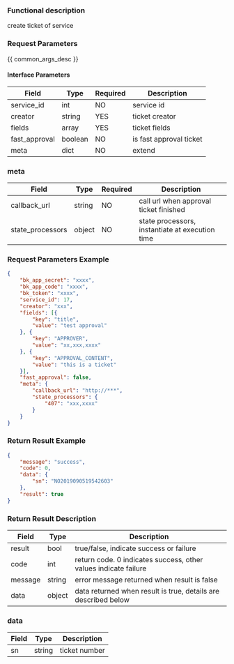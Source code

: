 ### Functional description

create ticket of service

### Request Parameters

{{ common_args_desc }}

#### Interface Parameters

| Field        | Type     | Required  | Description                         |
| --------- | ------ | --- | -------------------------- |
| service_id      | int    | NO   | service id |
| creator      | string    | YES   | ticket creator |
| fields      | array    | YES   | ticket fields |
| fast_approval| boolean    | NO   | is fast approval ticket|
| meta| dict    | NO   | extend |

### meta

| Field                     | Type    | Required | Description       |
| ---------------------- | ------ | -------- |------|
| callback_url     | string |NO| call url when approval ticket finished |
| state_processors | object |NO   |  state processors, instantiate at execution time|


### Request Parameters Example

```json
{
	"bk_app_secret": "xxxx",
	"bk_app_code": "xxxx",
	"bk_token": "xxxx",
	"service_id": 17,
	"creator": "xxx",
	"fields": [{
		"key": "title",
		"value": "test approval"
	}, {
		"key": "APPROVER",
		"value": "xx,xxx,xxxx"
	}, {
		"key": "APPROVAL_CONTENT",
		"value": "this is a ticket"
	}],
	"fast_approval": false,
	"meta": {
		"callback_url": "http://***",
		"state_processors": {
			"407": "xxx,xxxx"
		}
	}
}  
```

### Return Result Example

```json
{
	"message": "success",
	"code": 0,
	"data": {
		"sn": "NO2019090519542603"
	},
    "result": true
}

```

### Return Result Description

| Field      | Type        | Description                      |
| ------- | --------- | ----------------------- |
| result  | bool      | true/false, indicate success or failure   |
| code    | int       | return code. 0 indicates success, other values indicate failure       |
| message | string    | error message returned when result is false                    |
| data    | object | data returned when result is true, details are described below |

### data

| Field                     | Type     | Description       |
| ---------------------- | ------ | -------- |
| sn                     | string | ticket number     |
